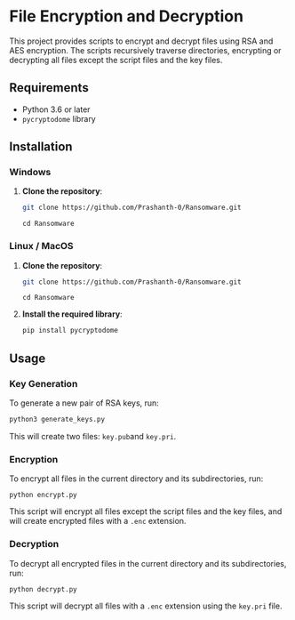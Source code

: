 # File Encryption and Decryption

This project provides scripts to encrypt and decrypt files using RSA and AES encryption. The scripts recursively traverse directories, encrypting or decrypting all files except the script files and the key files.

## Requirements

- Python 3.6 or later
- `pycryptodome` library

## Installation

### Windows

1. **Clone the repository**:

    ```bash
    git clone https://github.com/Prashanth-0/Ransomware.git
    ```
    ```
    cd Ransomware
    ```


### Linux / MacOS

1. **Clone the repository**:

    ```bash
    git clone https://github.com/Prashanth-0/Ransomware.git
    ```
    ```
    cd Ransomware
    ```

3. **Install the required library**:

    ```bash
    pip install pycryptodome
    ```

## Usage

### Key Generation

To generate a new pair of RSA keys, run:

```bash
python3 generate_keys.py
```
This will create two files:
`key.pub`and `key.pri`.

### Encryption

To encrypt all files in the current directory and its subdirectories, run:

```
python encrypt.py
```

This script will encrypt all files except the script files and the key files, and will create encrypted files with a `.enc` extension.


### Decryption

To decrypt all encrypted files in the current directory and its subdirectories, run:

```
python decrypt.py
```

This script will decrypt all files with a `.enc` extension using the `key.pri` file.


